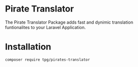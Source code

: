 # Pirate Translator
The Pirate Translator Package adds fast and dynimic translation funtionalites to your Laravel Application.
# Installation
`composer require tpg/pirates-translator`
